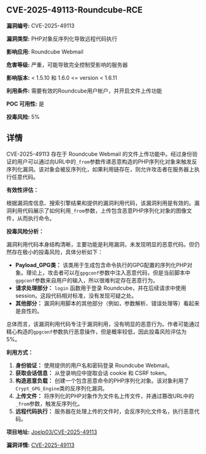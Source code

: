 ## CVE-2025-49113-Roundcube-RCE

**漏洞编号:** CVE-2025-49113

**漏洞类型:** PHP对象反序列化导致远程代码执行

**影响应用:** Roundcube Webmail

**危害等级:** 严重，可能导致完全控制受影响的服务器

**影响版本:** < 1.5.10 和 1.6.0 <= version < 1.6.11

**利用条件:** 需要有效的Roundcube用户帐户，并开启文件上传功能

**POC 可用性:** 是

**投毒风险:** 5%

## 详情

CVE-2025-49113 存在于 Roundcube Webmail 的文件上传功能中。经过身份验证的用户可以通过向URL中的`_from`参数传递恶意构造的PHP序列化对象来触发反序列化漏洞。该对象会被反序列化，如果利用链存在，则允许攻击者在服务器上执行任意代码。

**有效性评估：**

根据漏洞库信息、搜索引擎结果和提供的漏洞利用代码，该漏洞利用是有效的。漏洞利用代码展示了如何利用`_from`参数，上传包含恶意PHP序列化对象的图像文件，从而执行命令。

**投毒风险分析：**

漏洞利用代码本身结构清晰，主要功能是利用漏洞，未发现明显的恶意代码。但仍然存在极小的投毒风险，具体分析如下：

*   **Payload_GPG类：** 该类用于生成包含命令执行的GPG配置的序列化PHP对象。理论上，攻击者可以在`gpgconf`参数中注入恶意代码，但是当前脚本中`gpgconf`参数来自用户的输入，所以很难判定存在恶意行为。
*   **请求处理部分：** `login` 函数用于登录 Roundcube，并在后续请求中使用 session。这段代码相对标准，没有发现可疑之处。
*   **其他部分：** 漏洞利用脚本的其他部分（例如，参数解析、错误处理等）看起来是良性的。

总体而言，该漏洞利用代码专注于漏洞利用，没有明显的恶意行为。作者可能通过精心构造的`gpgconf`参数执行恶意操作，但是概率较低，因此投毒风险评估为5%。

**利用方式：**

1.  **身份验证：** 使用提供的用户名和密码登录 Roundcube Webmail。
2.  **获取会话信息：** 从登录响应中提取会话 cookie 和 CSRF token。
3.  **构造恶意负载：** 创建一个包含恶意命令的PHP序列化对象。该对象利用了`Crypt_GPG_Engine`类的反序列化漏洞。
4.  **上传文件：** 将序列化的PHP对象作为文件名上传文件，并通过篡改URL中的`_from`参数，触发反序列化。
5.  **远程代码执行：** 服务器在处理上传的文件时，会反序列化文件名，执行恶意代码。

**项目地址:** [Joelp03/CVE-2025-49113](https://github.com/Joelp03/CVE-2025-49113)

**漏洞详情:** [CVE-2025-49113](https://nvd.nist.gov/vuln/detail/CVE-2025-49113)